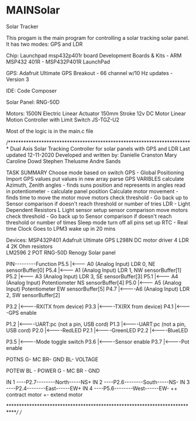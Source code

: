 # MAINSolar
Solar Tracker

This progam is the main program for controlling a solar tracking solar panel. It has two modes: GPS and LDR 

Chip: Launchpad msp432p401r board
Development Boards & Kits - ARM MSP432 401R - MSP432P401R LaunchPad

GPS: Adafruit Ultimate GPS Breakout - 66 channel w/10 Hz updates - Version 3

IDE: Code Composer

Solar Panel: RNG-50D

Motors: 1500N Electric Linear Actuator 150mm Stroke 12v DC Motor Linear Motion Controller with Limit Switch JS-TGZ-U2

Most of the logic is in the main.c file

/************************************************************************
  Dual Axis Solar Tracking Controller for solar panels with GPS and LDR
  Last updated 12-11-2020
  Developed and written by:
      Danielle Cranston
      Mary Caroline Dowd
      Stephen Thelusme
      Andre Sands



  TASK SUMMARY
Choose mode based on switch
    GPS - Global Positioning
        Import GPS values
        put values in new array
        parse GPS VARIBLES
        calculate Azimuth, Zenith angles - finds suns position and represents in angles
        read in potentiometer - calculate panel position
        Calculate motor movement - finds time to move the motor
        move motors
        check threshold - Go back up to Sensor comparison if doesn't reach threshold or number of tries
    LDR - Light Dependent Resistors
L       Light sensor setup
        sensor comparison
        move motors
        check threshold - Go back up to Sensor comparison if doesn't reach threshold or number of times
   Sleep mode
       turn off all pins
       set up RTC - Real time Clock
       Goes to LPM3
       wake up in 20 mins

Devices:
    MSP432P401
    Adafruit Ultimate GPS
    L298N DC motor driver
    4 LDR
    4 2K  Ohm resistors\
    LM2596
    2 POT
    RNG-50D Renogy Solar panel

PIN---------Function
P5.5  |<--- A0 (Analog Input) LDR 0, NE              sensorBuffer[0]
P5.4  |<--- A1 (Analog Input) LDR 1, NW              sensorBuffer[1]
P5.2  |<--- A3 (Analog Input) LDR 3, SE              sensorBuffer[3]
P5.1  |<--- A4 (Analog Input) Potentiometer NS       sensorBuffer[4]
P5.0  |<--- A5 (Analog Input) Potentiometer EW       sensorBuffer[5]
P4.7  |<----A6 (Analog Input) LDR 2, SW              sensorBuffer[2]

P3.2  |<----RX(TX from device)
P3.3  |<----TX(RX from device)
P4.1  |<----GPS enable

P1.2  |<----UART:pc (not a pin, USB cord)
P1.3  |<----UART:pc (not a pin, USB cord)
P2.0  |<----RedLED
P2.1  |<----GreenLED
P2.2  |<----BlueLED

P3.5  |<----Mode toggle switch
P3.6  |<----Sensor enable
P3.7  |<----Pot enable

POTNS
    G- MC
    BR- GND
    BL- VOLTAGE


POTEW
    BL - POWER
    G - MC
    BR - GND

IN 1 ----P2.7--------North-----NS+
IN 2 ----P2.6--------South-----NS-
IN 3 ----P2.4--------East------EW+
IN 4 ----P5.6--------West------EW-
++ contract motor
+- extend motor




 ****************************************************************************/
/*
